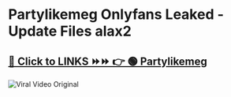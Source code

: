 
 # Partylikemeg Onlyfans Leaked - Update Files alax2

## <h2><a href="https://clipsfans.com/Partylikemeg&ref=git">🔗 Click to LINKS ⏩⏩ 👉 🟢 Partylikemeg </a></h2>

<a href="https://clipsfans.com/Partylikemeg&ref=git" rel="nofollow" data-target="animated-image.originalLink"><img src="https://i.ibb.co.com/xMMVF88/686577567.gif" alt="Viral Video Original" style="max-width: 100%; display: inline-block;" data-target="animated-image.originalImage"></a>

